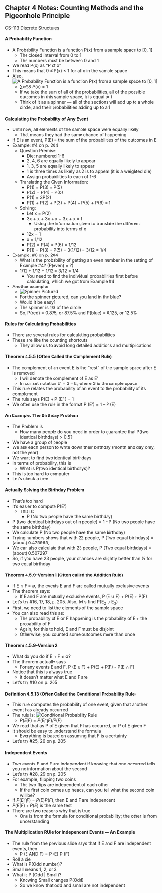 ## Chapter 4 Notes: Counting Methods and the Pigeonhole Principle
CS-113 Discrete Structures

#### A Probability Function
- A Probability Function is a function P(x) from a sample space to [0, 1]
  - The closed interval from 0 to 1
  - The numbers must be between 0 and 1
- We read P(x) as “P of x”
- This means that 0 ≤ P(x) ≤ 1 for all x in the sample space
- Also, ![A Probability Function is a function P(x) from a sample space to [0, 1]](https://user-images.githubusercontent.com/47701395/114338709-7cc10400-9b08-11eb-8b52-c1262455341b.png)
  - ∑*x*∈*S* *P*(*x*) = 1
  - If we take the sum of all of the probabilities, all of the possible outcomes in this sample space, it is equal to 1
  - Think of it as a spinner — all of the sections will add up to a whole circle, and their probabilities adding up to a 1

#### Calculating the Probability of Any Event
- Until now, all elements of the sample space were equally likely
  - That means they had the same chance of happening
- If E is an event, P(E) = the sum of the probabilities of the outcomes in E
- Example:  #4 on p. 204
  - Question Premise: 
    - Die: numbered 1-6
    - 2, 4, 6 are equally likely to appear
    - 1, 3, 5 are equally likely to appear
    - 1 is three times as likely as 2 is to appear (it is a weighted die)
    - Assign probabilities to each of 1-6
  - Translating the Given Information:
    - P(1) = P(3) = P(5)
    - P(2) = P(4) = P(6)
    - P(1) = 3P(2)
    - P(1) + P(2) + P(3) + P(4) + P(5) + P(6) = 1
  - Solving:
    - Let x = P(2)
    - 3x + x + 3x + x + 3x + x = 1
      - Using the information given to translate the different probability into terms of x
    - 12x = 1
    - x = 1/12
    - P(2) = P(4) = P(6) = 1/12
    - P(1) = P(3) = P(5) = 3(1/12) = 3/12 = 1/4  
- Example:  #6 on p. 204
  - What is the probability of getting an even number in the setting of Example #4? (P(even) = ?)
  - 1/12 + 1/12 + 1/12 = 3/12 = 1/4
    - You need to find the individual probabilities first before calculating, which we got from Example #4
- Another example:  
  - ![Spinner Pictured](https://user-images.githubusercontent.com/47701395/114338794-ac700c00-9b08-11eb-83e2-8c6f7066ee3f.png)  
  - For the spinner pictured, can you land in the blue? 
  - Would it be easy?
  - The spinner is 1/8 of the circle
  - So, P(red) = 0.875, or 87.5% and P(blue) = 0.125, or 12.5%

#### Rules for Calculating Probabilities
- There are several rules for calculating probabilities
- These are like the counting shortcuts
  - They allow us to avoid long detailed additions and multiplications

#### Theorem 4.5.5 (Often Called the Complement Rule)
- The complement of an event E is the “rest” of the sample space after E is removed
  - I will denote the complement of E as E’
  - In our set notation E’ = S – E, where S is the sample space
- This rule relates the probability of an event to the probability of its complement
- The rule says P(E) + P (E’ ) = 1
- We often use the rule in the format P (E’) = 1 – P (E)

#### An Example: The Birthday Problem
- The Problem is
  - How many people do you need in order to guarantee that P(two identical birthdays) > 0.5?
- We have a group of people
- We ask each person to write down their birthday (month and day only, not the year)
- We want to find two identical birthdays
- In terms of probability, this is
  - What is P(two identical birthdays)?
- This is too hard to computer
- Let’s check a tree

#### Actually Solving the Birthday Problem
- That’s too hard
- It’s easier to compute P(E’)
  - This is: 
    - P (No two people have the same birthday)
- P (two identical birthdays out of n people) = 1 - P (No two people have the same birthday)
- We calculate P (No two people have the same birthday)
- Trying numbers shows that with 22 people, P (Two equal birthdays) = (about) 0.475965,
- We can also calculate that with 23 people, P (Two equal birthdays) = (about) 0.507297
- So, if you have 23 people, your chances are slightly better than ½ for two equal birthday

#### Theorem 4.5.9-Version 1 (Often called the Addition Rule)
- If E ∩ F = ∅, the events E and F are called mutually exclusive events
- The theorem says:
  - If E and F are mutually exclusive events,  P (E ∪ F) + P(E) + P(F) 
- Let’s try #16, 17, 18, p. 205.  Also, let’s find P(E<sub>2</sub> ∪ E<sub>3</sub>)
- First, we need to list the elements of the sample space
- You can also read this as: 
  - The probability of E or F happening is the probability of E + the probability of F
  - Again, for this to hold, E and F must be disjoint
  - Otherwise, you counted some outcomes more than once

#### Theorem 4.5.9-Version 2
- What do you do if E ∩ F ≠ ∅?
- The theorem actually says
  - For any events E and F,  P (E ∪ F) + P(E) + P(F)  - P(E ∩ F)
- Notice that this is always true
  - it doesn’t matter what E and F are
- Let’s try #10 on p. 205

#### Definition 4.5.13 (Often Called the Conditional Probability Rule)
- This rule computes the probability of one event, given that another event has already occurred
- The rule is: ![Conditional Probability Rule](https://user-images.githubusercontent.com/47701395/114339073-3cae5100-9b09-11eb-804a-6850c8fe4c45.png)  
  - *P*(*E*|*F*) = *P*(*E*⋂*F*)/*P*(*F*)
- We read that as P of E given that F has occurred, or P of E given F
- It should be easy to understand the formula
  - Everything is based on assuming that F is a certainty
- Let’s try #25, 26 on p. 205

#### Independent Events
- Two events E and F are independent if knowing that one occurred tells you no information about the second
- Let’s try #28, 29 on p. 205
- For example, flipping two coins
  - The two flips are independent of each other
  - If the first coin comes up heads, can you tell what the second coin will be?
- If *P*(*E*⋂*F*) = *P*(*E*)*P*(*F*), then E and F are independent
- *P*(*E*|*F*) = *P*(*E*) is the same test
- There are two reasons why that is true
  - One is from the formula for conditional probability; the other is from understanding

#### The Multiplication RUle for Independent Events — An Example
- The rule from the previous slide says that if E and F are independent events, then
  - P (E AND F) = P (E) P (F)
- Roll a die
- What is P(Odd number)?
- Small means 1, 2, or 3
- What is P (Odd | Small)?
  - Knowing Small changes P(Odd)
  - So we know that odd and small are not independent
